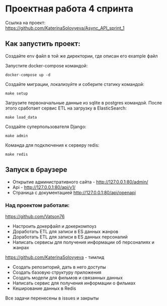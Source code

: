 # Проектная работа 4 спринта

Ссылка на проект: https://github.com/KaterinaSolovyeva/Async_API_sprint_1

## Как запустить проект:
Создайте env файл в той же директории, где описан его example файл

Запустите docker-compose командой:
```
docker-compose up -d
```
Создайте миграции, локализуйте и соберите статику командой:
```
make setup
```
Загрузите первоначальные данные из sqlite в postgres командой. После этого сработает сервис ETL на загрузку в ElasticSearch:
```
make load_data
```
Создайте суперпользователя Django:
```
make admin
```
Команда для подключения к серверу redis:
```
make redis
```
## Запуск в браузере
- Открытие административного сайта - http://127.0.0.1:80/admin/
- Api - http://127.0.0.1:80/api/v1/
- Страница с документацией http://127.0.0.1:80/api/openapi


### Над проектом работали:

https://github.com/Vatson76

- Настроить докерфайл и докеркомпоуз
- Доработать ETL для записи в ES данных жанров
- Доработать ETL для записи в ES данных персоналий
- Написать сервисы для получения информации об персоналиях и жанрах

https://github.com/KaterinaSolovyeva - тимлид

- Создать репозиторий, дать в него доступы
- Создать базовую структуру приложения
- Создать модели для фильмов и связанных данных
- Написать сервис для получения информации о фильмах
- Кеширование данных в Redis

Все задачи перенесены в issues и закрыты
